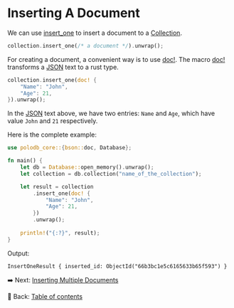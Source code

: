 # Inserting A Document

We can use [insert_one](https://docs.rs/polodb_core/latest/polodb_core/struct.Collection.html#method.insert_one) to insert a document to a [Collection](https://docs.rs/polodb_core/latest/polodb_core/struct.Collection.html).

```rust
collection.insert_one(/* a document */).unwrap();
```

For creating a document, a convenient way is to use [doc!](https://docs.rs/bson/latest/bson/macro.doc.html).
The macro [doc!](https://docs.rs/bson/latest/bson/macro.doc.html) transforms a [JSON](https://www.json.org/json-en.html) text to a rust type.

```rust
collection.insert_one(doc! {
    "Name": "John",
    "Age": 21,
}).unwrap();
```

In the [JSON](https://www.json.org/json-en.html) text above, we have two entries: `Name` and `Age`, which have value `John` and `21` respectively.

Here is the complete example:

```rust
use polodb_core::{bson::doc, Database};

fn main() {
    let db = Database::open_memory().unwrap();
    let collection = db.collection("name_of_the_collection");

    let result = collection
        .insert_one(doc! {
            "Name": "John",
            "Age": 21,
        })
        .unwrap();
    
    println!("{:?}", result);
}
```

Output:

```text
InsertOneResult { inserted_id: ObjectId("66b3bc1e5c6165633b65f593") }
```

:arrow_right:  Next: [Inserting Multiple Documents](./inserting_multiple_documents.md)

:blue_book: Back: [Table of contents](./../README.md)
